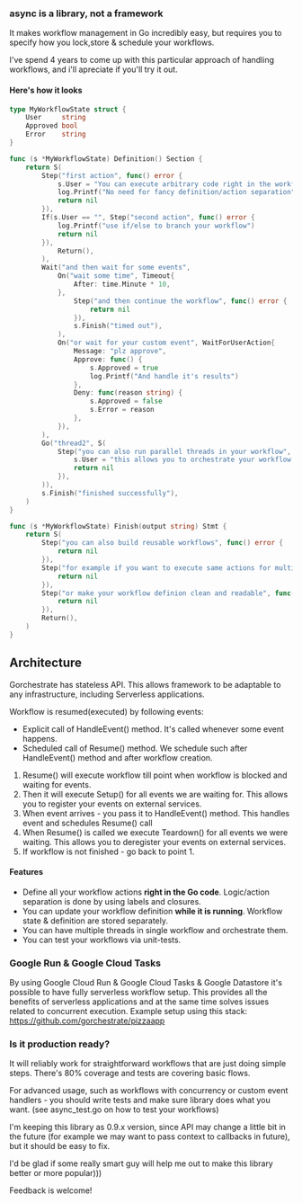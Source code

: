 ### **async** is a library, not a framework

It makes workflow management in Go incredibly easy, but requires you to specify how you lock,store & schedule your workflows.

I've spend 4 years to come up with this particular approach of handling workflows, and i'll apreciate if you'll try it out.

#### Here's how it looks
```Go
type MyWorkflowState struct {
	User     string
	Approved bool
	Error    string
}

func (s *MyWorkflowState) Definition() Section {
	return S(
		Step("first action", func() error {
			s.User = "You can execute arbitrary code right in the workflow definition"
			log.Printf("No need for fancy definition/action separation")
			return nil
		}),
		If(s.User == "", Step("second action", func() error {
			log.Printf("use if/else to branch your workflow")
			return nil
		}),
			Return(),
		),
		Wait("and then wait for some events",
			On("wait some time", Timeout{
				After: time.Minute * 10,
			},
				Step("and then continue the workflow", func() error {
					return nil
				}),
				s.Finish("timed out"),
			),
			On("or wait for your custom event", WaitForUserAction{
				Message: "plz approve",
				Approve: func() {
					s.Approved = true
					log.Printf("And handle it's results")
				},
				Deny: func(reason string) {
					s.Approved = false
					s.Error = reason
				},
			}),
		),
		Go("thread2", S(
			Step("you can also run parallel threads in your workflow", func() error {
				s.User = "this allows you to orchestrate your workflow and run multiple asnychrounous actions in parallel"
				return nil
			}),
		)),
		s.Finish("finished successfully"),
	)
}

func (s *MyWorkflowState) Finish(output string) Stmt {
	return S(
		Step("you can also build reusable workflows", func() error {
			return nil
		}),
		Step("for example if you want to execute same actions for multiple workflow steps", func() error {
			return nil
		}),
		Step("or make your workflow definion clean and readable", func() error {
			return nil
		}),
		Return(),
	)
}
```

## Architecture
Gorchestrate has stateless API. This allows framework to be adaptable to any infrastructure, including Serverless applications.

Workflow is resumed(executed) by following events:
* Explicit call of HandleEvent() method. It's called whenever some event happens.
* Scheduled call of Resume() method. We schedule such after HandleEvent() method and after workflow creation.

1. Resume() will execute workflow till point when workflow is blocked and waiting for events. 
2. Then it will execute Setup() for all events we are waiting for. This allows you to register your events on external services.
3. When event arrives - you pass it to HandleEvent() method. This handles event and schedules Resume() call
4. When Resume() is called we execute Teardown() for all events we were waiting. This allows you to deregister your events on external services.
5. If workflow is not finished - go back to point 1.


#### Features
* Define all your workflow actions **right in the Go code**. Logic/action separation is done by using labels and closures.
* You can update your workflow definition **while it is running**. Workflow state & definition are stored separately.
* You can have multiple threads in single workflow and orchestrate them. 
* You can test your workflows via unit-tests.


### Google Run & Google Cloud Tasks 
By using Google Cloud Run & Google Cloud Tasks & Google Datastore it's possible to have fully serverless workflow setup.
This provides all the benefits of serverless applications and at the same time solves issues related to concurrent execution.
Example setup using this stack: https://github.com/gorchestrate/pizzaapp

### Is it production ready?
It will reliably work for straightforward workflows that are just doing simple steps. There's 80% coverage and tests are covering basic flows.

For advanced usage, such as workflows with concurrency or custom event handlers - you should write tests and make sure library does what you want. 
(see async_test.go on how to test your workflows)

I'm keeping this library as 0.9.x version, since API may change a little bit in the future (for example we may want to pass context to callbacks in future), but it should be easy to fix.

I'd be glad if some really smart guy will help me out to make this library better or more popular)))


Feedback is welcome!
